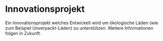 # Innovationsprojekt 
Ein Innovationsprojekt welches Entwickelt wird um ökologische Läden (wie zum Beispiel Unverpackt-Läden) zu unterstützen.
Weitere Informationen folgen in Zukunft.
